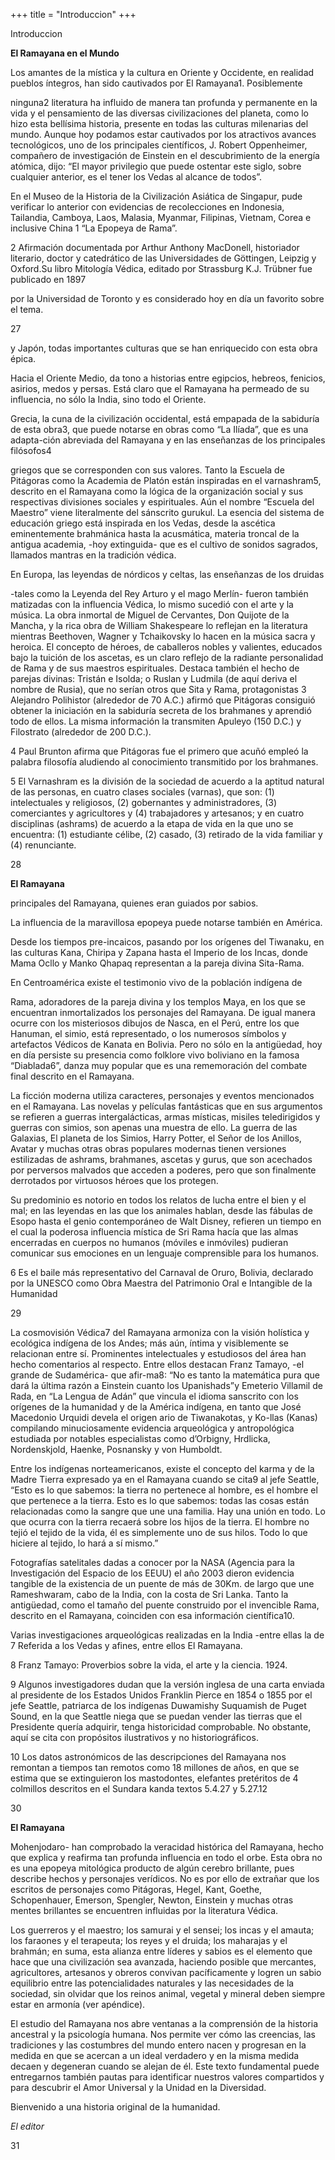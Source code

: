 +++
title = "Introduccion"
+++

Introduccion

**El Ramayana en el Mundo**

Los amantes de la mística y la cultura en Oriente y Occidente, en realidad pueblos íntegros, han sido cautivados por El Ramayana1. Posiblemente

ninguna2 literatura ha influido de manera tan profunda y permanente en la vida y el pensamiento de las diversas civilizaciones del planeta, como lo hizo esta bellísima historia, presente en todas las culturas milenarias del mundo. Aunque hoy podamos estar cautivados por los atractivos avances tecnológicos, uno de los principales científicos, J. Robert Oppenheimer, compañero de investigación de Einstein en el descubrimiento de la energía atómica, dijo: “El mayor privilegio que puede ostentar este siglo, sobre cualquier anterior, es el tener los Vedas al alcance de todos”.

En el Museo de la Historia de la Civilización Asiática de Singapur, pude verificar lo anterior con evidencias de recolecciones en Indonesia, Tailandia, Camboya, Laos, Malasia, Myanmar, Filipinas, Vietnam, Corea e inclusive China 1 “La Epopeya de Rama”.

2 Afirmación documentada por Arthur Anthony MacDonell, historiador literario, doctor y catedrático de las Universidades de Göttingen, Leipzig y Oxford.Su libro Mitología Védica, editado por Strassburg K.J. Trübner fue publicado en 1897

por la Universidad de Toronto y es considerado hoy en día un favorito sobre el tema.

27

y Japón, todas importantes culturas que se han enriquecido con esta obra épica.

Hacia el Oriente Medio, da tono a historias entre egipcios, hebreos, fenicios, asirios, medos y persas. Está claro que el Ramayana ha permeado de su influencia, no sólo la India, sino todo el Oriente.

Grecia, la cuna de la civilización occidental, está empapada de la sabiduría de esta obra3, que puede notarse en obras como “La Ilíada”, que es una adapta-ción abreviada del Ramayana y en las enseñanzas de los principales filósofos4

griegos que se corresponden con sus valores. Tanto la Escuela de Pitágoras como la Academia de Platón están inspiradas en el varnashram5, descrito en el Ramayana como la lógica de la organización social y sus respectivas divisiones sociales y espirituales. Aún el nombre “Escuela del Maestro” viene literalmente del sánscrito gurukul. La esencia del sistema de educación griego está inspirada en los Vedas, desde la ascética eminentemente brahmánica hasta la acusmática, materia troncal de la antigua academia, -hoy extinguida- que es el cultivo de sonidos sagrados, llamados mantras en la tradición védica.

En Europa, las leyendas de nórdicos y celtas, las enseñanzas de los druidas

-tales como la Leyenda del Rey Arturo y el mago Merlín- fueron también matizadas con la influencia Védica, lo mismo sucedió con el arte y la música. La obra inmortal de Miguel de Cervantes, Don Quijote de la Mancha, y la rica obra de William Shakespeare lo reflejan en la literatura mientras Beethoven, Wagner y Tchaikovsky lo hacen en la música sacra y heroica. El concepto de héroes, de caballeros nobles y valientes, educados bajo la tuición de los ascetas, es un claro reflejo de la radiante personalidad de Rama y de sus maestros espirituales. Destaca también el hecho de parejas divinas: Tristán e Isolda; o Ruslan y Ludmila \(de aquí deriva el nombre de Rusia\), que no serían otros que Sita y Rama, protagonistas 3 Alejandro Polihistor \(alrededor de 70 A.C.\) afirmó que Pitágoras consiguió obtener la iniciación en la sabiduría secreta de los brahmanes y aprendió todo de ellos. La misma información la transmiten Apuleyo \(150 D.C.\) y Filostrato \(alrededor de 200 D.C.\).

4 Paul Brunton afirma que Pitágoras fue el primero que acuñó empleó la palabra filosofía aludiendo al conocimiento transmitido por los brahmanes.

5 El Varnashram es la división de la sociedad de acuerdo a la aptitud natural de las personas, en cuatro clases sociales \(varnas\), que son: \(1\) intelectuales y religiosos, \(2\) gobernantes y administradores, \(3\) comerciantes y agricultores y \(4\) trabajadores y artesanos; y en cuatro disciplinas \(ashrams\) de acuerdo a la etapa de vida en la que uno se encuentra: \(1\) estudiante célibe, \(2\) casado, \(3\) retirado de la vida familiar y \(4\) renunciante.

28

**El Ramayana**

principales del Ramayana, quienes eran guiados por sabios.

La influencia de la maravillosa epopeya puede notarse también en América.

Desde los tiempos pre-incaicos, pasando por los orígenes del Tiwanaku, en las culturas Kana, Chiripa y Zapana hasta el Imperio de los Incas, donde Mama Ocllo y Manko Qhapaq representan a la pareja divina Sita-Rama.

En Centroamérica existe el testimonio vivo de la población indígena de

Rama, adoradores de la pareja divina y los templos Maya, en los que se encuentran inmortalizados los personajes del Ramayana. De igual manera ocurre con los misteriosos dibujos de Nasca, en el Perú, entre los que Hanuman, el simio, está representado, o los numerosos símbolos y artefactos Védicos de Kanata en Bolivia. Pero no sólo en la antigüedad, hoy en día persiste su presencia como folklore vivo boliviano en la famosa “Diablada6”, danza muy popular que es una rememoración del combate final descrito en el Ramayana.

La ficción moderna utiliza caracteres, personajes y eventos mencionados en el Ramayana. Las novelas y películas fantásticas que en sus argumentos se refieren a guerras intergalácticas, armas místicas, misiles teledirigidos y guerras con simios, son apenas una muestra de ello. La guerra de las Galaxias, El planeta de los Simios, Harry Potter, el Señor de los Anillos, Avatar y muchas otras obras populares modernas tienen versiones estilizadas de ashrams, brahmanes, ascetas y gurus, que son acechados por perversos malvados que acceden a poderes, pero que son finalmente derrotados por virtuosos héroes que los protegen.

Su predominio es notorio en todos los relatos de lucha entre el bien y el mal; en las leyendas en las que los animales hablan, desde las fábulas de Esopo hasta el genio contemporáneo de Walt Disney, refieren un tiempo en el cual la poderosa influencia mística de Sri Rama hacía que las almas encerradas en cuerpos no humanos \(móviles e inmóviles\) pudieran comunicar sus emociones en un lenguaje comprensible para los humanos.

6 Es el baile más representativo del Carnaval de Oruro, Bolivia, declarado por la UNESCO como Obra Maestra del Patrimonio Oral e Intangible de la Humanidad

29

La cosmovisión Védica7 del Ramayana armoniza con la visión holística y ecológica indígena de los Andes; más aún, íntima y visiblemente se relacionan entre sí. Prominentes intelectuales y estudiosos del área han hecho comentarios al respecto. Entre ellos destacan Franz Tamayo, -el grande de Sudamérica- que afir-ma8: “No es tanto la matemática pura que dará la última razón a Einstein cuanto los Upanishads”y Emeterio Villamil de Rada, en “La Lengua de Adán” que vincula el idioma sanscrito con los orígenes de la humanidad y de la América indígena, en tanto que José Macedonio Urquidi devela el origen ario de Tiwanakotas, y Ko-llas \(Kanas\) compilando minuciosamente evidencia arqueológica y antropológica estudiada por notables especialistas como d’Orbigny, Hrdlicka, Nordenskjold, Haenke, Posnansky y von Humboldt.

Entre los indígenas norteamericanos, existe el concepto del karma y de la Madre Tierra expresado ya en el Ramayana cuando se cita9 al jefe Seattle, “Esto es lo que sabemos: la tierra no pertenece al hombre, es el hombre el que pertenece a la tierra. Esto es lo que sabemos: todas las cosas están relacionadas como la sangre que une una familia. Hay una unión en todo. Lo que ocurra con la tierra recaerá sobre los hijos de la tierra. El hombre no tejió el tejido de la vida, él es simplemente uno de sus hilos. Todo lo que hiciere al tejido, lo hará a sí mismo.”

Fotografías satelitales dadas a conocer por la NASA \(Agencia para la Investigación del Espacio de los EEUU\) el año 2003 dieron evidencia tangible de la existencia de un puente de más de 30Km. de largo que une Rameshwaram, cabo de la India, con la costa de Sri Lanka. Tanto la antigüedad, como el tamaño del puente construido por el invencible Rama, descrito en el Ramayana, coinciden con esa información científica10.

Varias investigaciones arqueológicas realizadas en la India -entre ellas la de 7 Referida a los Vedas y afines, entre ellos El Ramayana.

8 Franz Tamayo: Proverbios sobre la vida, el arte y la ciencia. 1924.

9 Algunos investigadores dudan que la versión inglesa de una carta enviada al presidente de los Estados Unidos Franklin Pierce en 1854 o 1855 por el jefe Seattle, patriarca de los indígenas Duwamishy Suquamish de Puget Sound, en la que Seattle niega que se puedan vender las tierras que el Presidente quería adquirir, tenga historicidad comprobable. No obstante, aquí se cita con propósitos ilustrativos y no historiográficos.

10 Los datos astronómicos de las descripciones del Ramayana nos remontan a tiempos tan remotos como 18 millones de años, en que se estima que se extinguieron los mastodontes, elefantes pretéritos de 4 colmillos descritos en el Sundara kanda textos 5.4.27 y 5.27.12

30

**El Ramayana**

Mohenjodaro- han comprobado la veracidad histórica del Ramayana, hecho que explica y reafirma tan profunda influencia en todo el orbe. Esta obra no es una epopeya mitológica producto de algún cerebro brillante, pues describe hechos y personajes verídicos. No es por ello de extrañar que los escritos de personajes como Pitágoras, Hegel, Kant, Goethe, Schopenhauer, Emerson, Spengler, Newton, Einstein y muchas otras mentes brillantes se encuentren influidas por la literatura Védica.

Los guerreros y el maestro; los samurai y el sensei; los incas y el amauta; los faraones y el terapeuta; los reyes y el druida; los maharajas y el brahmán; en suma, esta alianza entre líderes y sabios es el elemento que hace que una civilización sea avanzada, haciendo posible que mercantes, agricultores, artesanos y obreros convivan pacíficamente y logren un sabio equilibrio entre las potencialidades naturales y las necesidades de la sociedad, sin olvidar que los reinos animal, vegetal y mineral deben siempre estar en armonía \(ver apéndice\).

El estudio del Ramayana nos abre ventanas a la comprensión de la historia ancestral y la psicología humana. Nos permite ver cómo las creencias, las tradiciones y las costumbres del mundo entero nacen y progresan en la medida en que se acercan a un ideal verdadero y en la misma medida decaen y degeneran cuando se alejan de él. Este texto fundamental puede entregarnos también pautas para identificar nuestros valores compartidos y para descubrir el Amor Universal y la Unidad en la Diversidad.

Bienvenido a una historia original de la humanidad.

*El editor*

31




